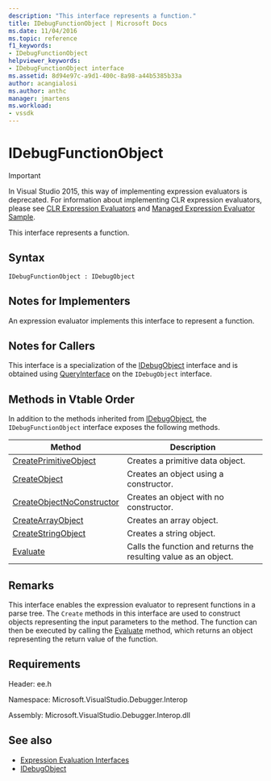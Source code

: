 ```yaml
---
description: "This interface represents a function."
title: IDebugFunctionObject | Microsoft Docs
ms.date: 11/04/2016
ms.topic: reference
f1_keywords:
- IDebugFunctionObject
helpviewer_keywords:
- IDebugFunctionObject interface
ms.assetid: 8d94e97c-a9d1-400c-8a98-a44b5385b33a
author: acangialosi
ms.author: anthc
manager: jmartens
ms.workload:
- vssdk
---
```

# IDebugFunctionObject
> [!IMPORTANT]
> In Visual Studio 2015, this way of implementing expression evaluators is deprecated. For information about implementing CLR expression evaluators, please see [CLR Expression Evaluators](https://github.com/Microsoft/ConcordExtensibilitySamples/wiki/CLR-Expression-Evaluators) and [Managed Expression Evaluator Sample](https://github.com/Microsoft/ConcordExtensibilitySamples/wiki/Managed-Expression-Evaluator-Sample).

 This interface represents a function.

## Syntax

```
IDebugFunctionObject : IDebugObject
```

## Notes for Implementers
 An expression evaluator implements this interface to represent a function.

## Notes for Callers
 This interface is a specialization of the [IDebugObject](../../../extensibility/debugger/reference/idebugobject.md) interface and is obtained using [QueryInterface](/cpp/atl/queryinterface) on the `IDebugObject` interface.

## Methods in Vtable Order
 In addition to the methods inherited from [IDebugObject](../../../extensibility/debugger/reference/idebugobject.md), the `IDebugFunctionObject` interface exposes the following methods.

|Method|Description|
|------------|-----------------|
|[CreatePrimitiveObject](../../../extensibility/debugger/reference/idebugfunctionobject-createprimitiveobject.md)|Creates a primitive data object.|
|[CreateObject](../../../extensibility/debugger/reference/idebugfunctionobject-createobject.md)|Creates an object using a constructor.|
|[CreateObjectNoConstructor](../../../extensibility/debugger/reference/idebugfunctionobject-createobjectnoconstructor.md)|Creates an object with no constructor.|
|[CreateArrayObject](../../../extensibility/debugger/reference/idebugfunctionobject-createarrayobject.md)|Creates an array object.|
|[CreateStringObject](../../../extensibility/debugger/reference/idebugfunctionobject-createstringobject.md)|Creates a string object.|
|[Evaluate](../../../extensibility/debugger/reference/idebugfunctionobject-evaluate.md)|Calls the function and returns the resulting value as an object.|

## Remarks
 This interface enables the expression evaluator to represent functions in a parse tree. The `Create` methods in this interface are used to construct objects representing the input parameters to the method. The function can then be executed by calling the [Evaluate](../../../extensibility/debugger/reference/idebugfunctionobject-evaluate.md) method, which returns an object representing the return value of the function.

## Requirements
 Header: ee.h

 Namespace: Microsoft.VisualStudio.Debugger.Interop

 Assembly: Microsoft.VisualStudio.Debugger.Interop.dll

## See also
- [Expression Evaluation Interfaces](../../../extensibility/debugger/reference/expression-evaluation-interfaces.md)
- [IDebugObject](../../../extensibility/debugger/reference/idebugobject.md)
